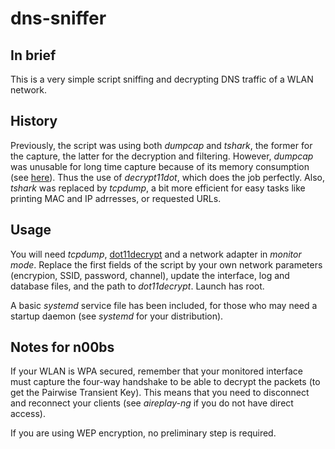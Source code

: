 # dns-sniffer
## In brief
This is a very simple script sniffing and decrypting DNS traffic of a WLAN network.

## History
Previously, the script was using both *dumpcap* and *tshark*, the former for the capture, the latter for the decryption and filtering.
However, *dumpcap* was unusable for long time capture because of its memory consumption (see [here](https://wiki.wireshark.org/KnownBugs/OutOfMemory)).
Thus the use of *decrypt11dot*, which does the job perfectly.
Also, *tshark* was replaced by *tcpdump*, a bit more efficient for easy tasks like printing MAC and IP adrresses, or requested URLs.

## Usage
You will need *tcpdump*, [dot11decrypt](https://github.com/mfontanini/dot11decrypt) and a network adapter in *monitor mode*.
Replace the first fields of the script by your own network parameters (encrypion, SSID, password, channel), update the interface, log and database files, and the path to *dot11decrypt*.
Launch has root.

A basic *systemd* service file has been included, for those who may need a startup daemon (see *systemd* for your distribution).

## Notes for n00bs
If your WLAN is WPA secured, remember that your monitored interface must capture the four-way handshake to be able to decrypt the packets (to get the Pairwise Transient Key).
This means that you need to disconnect and reconnect your clients (see *aireplay-ng* if you do not have direct access).

If you are using WEP encryption, no preliminary step is required.
